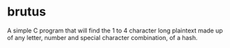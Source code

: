 # brutus
A simple C program that will find the 1 to 4 character long plaintext made up of any letter,  number and special character combination, of a hash.

